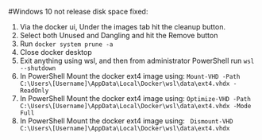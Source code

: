 #Windows 10 not release disk space fixed:
1. Via the docker ui, Under the images tab hit the cleanup button. 
1. Select both Unused and Dangling and hit the Remove button
1. Run ```docker system prune -a```
1. Close docker desktop
1. Exit anything using wsl, and then from administrator PowerShell run 
    ```wsl --shutdown```
1. In PowerShell Mount the docker ext4 image using:
    ```Mount-VHD -Path C:\Users\[Username]\AppData\Local\Docker\wsl\data\ext4.vhdx -ReadOnly```
1. In PowerShell Mount the docker ext4 image using:
    ```Optimize-VHD -Path C:\Users\[Username]\AppData\Local\Docker\wsl\data\ext4.vhdx -Mode Full```
1. In PowerShell Mount the docker ext4 image using:
    ``` Dismount-VHD C:\Users\[Username]\AppData\Local\Docker\wsl\data\ext4.vhdx``` 